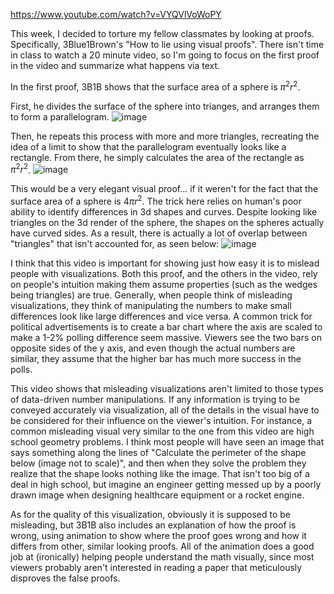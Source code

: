 https://www.youtube.com/watch?v=VYQVlVoWoPY

This week, I decided to torture my fellow classmates by looking at proofs. Specifically, 3Blue1Brown's "How to lie using visual proofs". There isn't time in class to watch a 20 minute video, so I'm going to focus on the first proof in the video and summarize what happens via text.

In the first proof, 3B1B shows that the surface area of a sphere is $\pi^2r^2$.

First, he divides the surface of the sphere into trianges, and arranges them to form a parallelogram.
![image](https://github.com/AndrewSalls/reflections/assets/77992504/cca1c14b-bcb1-4b85-9ba5-494ef0aff89a)

Then, he repeats this process with more and more triangles, recreating the idea of a limit to show that the parallelogram eventually looks like a rectangle. From there, he simply calculates the area of the rectangle as $\pi^2r^2$.
![image](https://github.com/AndrewSalls/reflections/assets/77992504/e01c8ced-2bb7-4513-ad45-90d9bd86b104)

This would be a very elegant visual proof... if it weren't for the fact that the surface area of a sphere is $4\pi r^2$. The trick here relies on human's poor ability to identify differences in 3d shapes and curves.
Despite looking like triangles on the 3d render of the sphere, the shapes on the spheres actually have curved sides. As a result, there is actually a lot of overlap between "triangles" that isn't accounted for, as seen below:
![image](https://github.com/AndrewSalls/reflections/assets/77992504/cd84e921-23e3-4fce-8033-21abb3f4e3b0)

I think that this video is important for showing just how easy it is to mislead people with visualizations. Both this proof, and the others in the video, rely on people's intuition making them assume properties (such as the wedges being triangles) are true.
Generally, when people think of misleading visualizations, they think of manipulating the numbers to make small differences look like large differences and vice versa.
A common trick for political advertisements is to create a bar chart where the axis are scaled to make a 1-2% polling difference seem massive. Viewers see the two bars on opposite sides of the y axis, and even though the actual numbers are similar, they assume that the higher bar has much more success in the polls.

This video shows that misleading visualizations aren't limited to those types of data-driven number manipulations. If any information is trying to be conveyed accurately via visualization, all of the details in the visual have to be considered for their influence on the viewer's intuition.
For instance, a common misleading visual very similar to the one from this video are high school geometry problems. I think most people will have seen an image that says something along the lines of "Calculate the perimeter of the shape below (image not to scale)", and then when they solve the problem they realize that the shape looks nothing like the image.
That isn't too big of a deal in high school, but imagine an engineer getting messed up by a poorly drawn image when designing healthcare equipment or a rocket engine.

As for the quality of this visualization, obviously it is supposed to be misleading, but 3B1B also includes an explanation of how the proof is wrong, using animation to show where the proof goes wrong and how it differs from other, similar looking proofs. All of the animation does a good job at (ironically) helping people understand the math visually, since most viewers probably aren't interested in reading a paper that meticulously disproves the false proofs.
